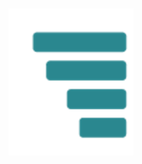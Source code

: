 <html>
<head>
    <meta charset="UTF-8">
    <title>v0.1</title>
    <script src="package/dist/Chart.js" type="text/javascript"></script>
    <script src="https://ajax.googleapis.com/ajax/libs/jquery/3.5.1/jquery.min.js"></script>
    <script src="https://cdnjs.cloudflare.com/ajax/libs/jquery-csv/0.71/jquery.csv-0.71.min.js"></script>
    <style>canvas {
	display: block;
	max-width: 800px;
	margin: 60px auto;
} 
	  .logo{margin: 10px auto 20px;
    display: block; text-align: center;}
    </style>
</head>
<body>
	<div class="logo"><img src="images/Zylem_icon.png" alt="logo"  width="200"></div>
	<canvas id="bar-chart" width="400" height="200"></canvas>
	<canvas id="bar-chart2" width="400" height="200"></canvas>
	<script>

 var data;
var labels_for_chart = [];
var data_for_chart = [];
	$.ajax({
	  type: "GET",  
	  url: "docs/database/predictions_.csv",
	  dataType: "text",
	async: false,
	  success: function(response)  
	  {
		var options={"separator" : ";"};  
	    data = $.csv.toArrays(response,options);
	    $.each(data, function(index,row){if(index > 0){labels_for_chart.push(row[0]); data_for_chart.push(row[5]*100)}});
	  }
	  });
var bar_ctx = document.getElementById('bar-chart').getContext('2d');

var purple_orange_gradient = bar_ctx.createLinearGradient(0, 0, 0, 600);
purple_orange_gradient.addColorStop(0, 'red');
purple_orange_gradient.addColorStop(1, 'green');

var bar_chart = new Chart(bar_ctx, {
    type: 'bar',
    data: {
        labels: labels_for_chart,
        datasets: [{
            label: 'Probability of stoppage: next 7 days',
            data: data_for_chart,
						backgroundColor: purple_orange_gradient,
						hoverBackgroundColor: purple_orange_gradient,
						hoverBorderWidth: 2,
						hoverBorderColor: 'purple'
        }]
    },
    options: {
        scales: {
            yAxes: [{
                ticks: {
                    beginAtZero:true,
		    max:100
                }
            }],
	    xAxes: [{ticks:{minRotation:90,maxRotation:90,autoSkip:false}}]
        }
    }
});

	</script>
</body>
</html>


